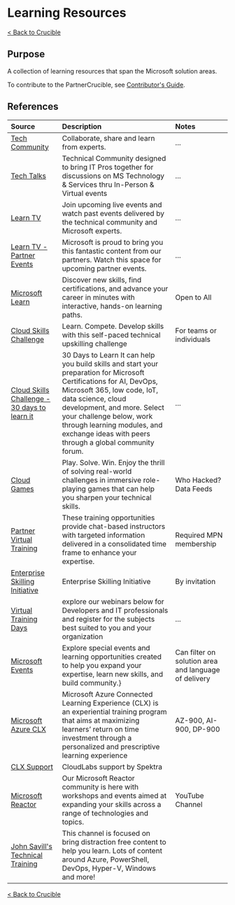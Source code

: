# Learning Resources

[< Back to Crucible](./)

## Purpose

A collection of learning resources that span the Microsoft solution areas.

To contribute to the PartnerCrucible, see [Contributor's Guide](ContributorsGuide).


## References

Source | Description | Notes
:----- | :---------- | :----
[Tech Community](https://techcommunity.microsoft.com/) | Collaborate, share and learn from experts.|...
[Tech Talks](https://techcommunity.microsoft.com/t5/microsoft-tech-talks/ct-p/MicrosoftTechTalks) | Technical Community designed to bring IT Pros together for discussions on MS Technology & Services thru In-Person & Virtual events | ...
[Learn TV](https://docs.microsoft.com/en-us/events/) | Join upcoming live events and watch past events delivered by the technical community and Microsoft experts. | ...
[Learn TV - Partner Events](https://docs.microsoft.com/en-us/events/learn-events/Partner-Events/) | Microsoft is proud to bring you this fantastic content from our partners. Watch this space for upcoming partner events. | ...
[Microsoft Learn](https://learn.microsoft.com)| Discover new skills, find certifications, and advance your career in minutes with interactive, hands-on learning paths.| Open to All
[Cloud Skills Challenge](https://www.microsoft.com/en-ca/sites/cloud-skills-challenge/)| Learn. Compete. Develop skills with this self-paced technical upskilling challenge | For teams or individuals
[Cloud Skills Challenge - 30 days to learn it](https://developer.microsoft.com/en-us/offers/30-days-to-learn-it) |30 Days to Learn It can help you build skills and start your preparation for Microsoft Certifications for AI, DevOps, Microsoft 365, low code, IoT, data science, cloud development, and more. Select your challenge below, work through learning modules, and exchange ideas with peers through a global community forum.|...
[Cloud Games](https://docs.microsoft.com/en-ca/certifications/cloud-games)| Play. Solve. Win. Enjoy the thrill of solving real-world challenges in immersive role-playing games that can help you sharpen your technical skills. | Who Hacked?<br>Data Feeds
[Partner Virtual Training](https://partner.microsoft.com/en-US/training/virtual-training-series#/)| These training opportunities provide chat-based instructors with targeted information delivered in a consolidated time frame to enhance your expertise.|Required MPN membership
[Enterprise Skilling Initiative](esi.microsoft.com)|Enterprise Skilling Initiative| By invitation
[Virtual Training Days](https://www.microsoft.com/en-ie/training-days)| explore our webinars below for Developers and IT professionals and register for the subjects best suited to you and your organization |...
[Microsoft Events](https://events.microsoft.com/)|Explore special events and learning opportunities created to help you expand your expertise, learn new skills, and build community.}| Can filter on solution area and language of delivery
[Microsoft Azure CLX](https://clx.cloudevents.ai/events/39366311-ad15-4b90-9364-0252213842fa)|Microsoft Azure Connected Learning Experience (CLX) is an experiential training program that aims at maximizing learners’ return on time investment through a personalized and prescriptive learning experience| AZ-900, AI-900, DP-900
[CLX Support](https://support.spektrasystems.com/portal/en/newticket?_gl=1*1am1gln*_ga*ODUwNjk4MDgzLjE2NTE2MjczMDQ.*_ga_WJ29EGCL9Y*MTY1MTYyNzMwMy4xLjEuMTY1MTYyNzMyOC4w&_ga=2.13350832.667915366.1651627304-850698083.1651627304)| CloudLabs support by Spektra|
[Microsoft Reactor](https://www.youtube.com/c/MicrosoftReactor1)| Our Microsoft Reactor community is here with workshops and events aimed at expanding your skills across a range of technologies and topics. | YouTube Channel 
[John Savill's Technical Training](https://www.youtube.com/c/NTFAQGuy/featured) | This channel is focused on bring distraction free content to help you learn. Lots of content around Azure, PowerShell, DevOps, Hyper-V, Windows and more! |

[< Back to Crucible](./)
